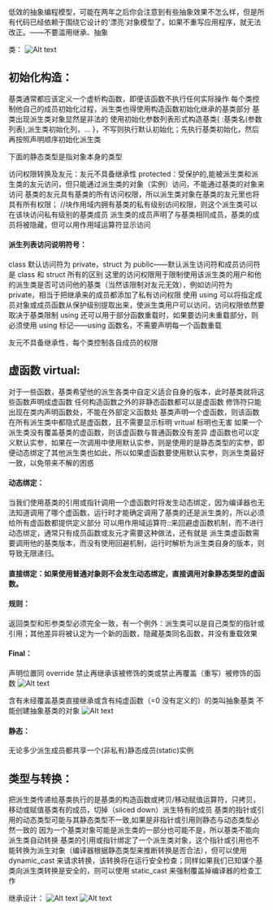 低效的抽象编程模型，可能在两年之后你会注意到有些抽象效果不怎么样，但是所有代码已经依赖于围绕它设计的‘漂亮’对象模型了，如果不重写应用程序，就无法改正。——不要滥用继承、抽象

类：
![Alt text](Image-5.png)

## 初始化构造：

基类通常都应该定义一个虚析构函数，即便该函数不执行任何实际操作
每个类控制他自己的成员初始化过程，派生类也得使用构造函数初始化继承的基类部分
基类出现派生类对象显然是非法的
使用初始化参数列表形式构造基类{ :基类名(参数列表),派生类初始化列，… }，不写则执行默认初始化；先执行基类初始化，然后再按照声明顺序初始化派生类

下面的静态类型是指对象本身的类型

访问权限转换及友元：友元不具备继承性
protected：受保护的,能被派生类和派生类的友元访问，但只能通过派生类的对象（实例）访问，不能通过基类的对象来访问
基类的友元具有基类的所有访问权限，所以派生类对象在基类的友元里也将具有所有权限；
//块作用域内拥有基类的私有级别访问权限，则这个派生类可以在该块访问私有级别的基类成员
派生类的成员声明了与基类相同成员，基类的成员将被隐藏，但可以用作用域运算符显示访问

#### 派生列表访问说明符号：

class 默认访问符为 private，struct 为 public——默认派生访问符和成员访问符是 class 和 struct 所有的区别
这里的访问权限用于限制使用该派生类的用户和他的派生类是否可访问他的基类（当然该限制对友元无效），例如访问符为 private，相当于把继承来的成员都添加了私有访问权限
使用 using 可以将指定成员对象或成员函数从保护级别提取出来，使派生类用户可以访问，访问权限依然要取决于基类限制
using 还可以用于部分函数重载时，如果要访问未重载部分，则必须使用 using 标记——using 函数名，不需要声明每一个函数重载

友元不具备继承性，每个类控制各自成员的权限

## 虚函数 virtual:

对于一些函数，基类希望他的派生各类中自定义适合自身的版本，此时基类就将这些函数声明成虚函数
任何构造函数之外的非静态函数都可以是虚函数
修饰符只能出现在类内声明函数处，不能在外部定义函数处
基类声明一个虚函数，则该函数在所有派生类中都隐式是虚函数，且不需要显示标明 vritual 标明也无害
如果一个派生类没有覆盖基类的虚函数，则该虚函数与普通函数没有差异
虚函数也可以定义默认实参，如果在一次调用中使用默认实参，则是使用的是静态类型的实参，即便动态绑定了其他派生类也如此，所以如果虚函数要使用默认实参，则派生类最好一致，以免带来不解的困惑

#### 动态绑定：

当我们使用基类的引用或指针调用一个虚函数时将发生动态绑定，因为编译器也无法知道调用了哪个虚函数，运行时才能确定调用了基类的还是派生类的，所以必须给所有虚函数都提供定义部分
可以用作用域运算符::来回避虚函数机制，而不进行动态绑定，通常只有成员函数或友元才需要这种做法，还有就是 派生类虚函数需要调用他的基类版本，而没有使用回避机制，运行时解析为派生类自身的版本，则导致无限递归。

#### 直接绑定：如果使用普通对象则不会发生动态绑定，直接调用对象静态类型的虚函数。

#### 规则：

返回类型和形参类型必须完全一致，有一个例外：派生类可以是自己类型的指针或引用；其他差异将被认定为一个新的函数，隐藏基类同名函数，并没有重载效果

#### Final：

声明位置同 override
禁止再继承该被修饰的类或禁止再覆盖（重写）被修饰的函数
![Alt text](Image-6.png)

含有未经覆盖基类直接继承或含有纯虚函数（=0 没有定义的）的类叫抽象基类
不能创建抽象基类的对象
![Alt text](Image-7.png)

#### 静态：

无论多少派生成员都共享一个(非私有)静态成员(static)实例

## 类型与转换：

把派生类传递给基类执行的是基类的构造函数或拷贝/移动赋值运算符，只拷贝，移动或赋值基类有的成员，切掉（sliced down）派生特有的成员
基类的指针或引用的动态类型可能与其静态类型不一致,如果是非指针或引用则静态与动态类型必然一致的
因为一个基类对象可能是派生类的一部分也可能不是，所以基类不能向派生类自动转换
基类的引用或指针绑定了一个派生类对象，这个指针或引用也不能转换为派生对象（编译器根据静态类型来推断转换是否合法），但可以使用 dynamic_cast 来请求转换，该转换将在运行安全检查；同样如果我们已知谋个基类向派生类转换是安全的，则可以使用 static_cast 来强制覆盖掉编译器的检查工作

继承设计：
![Alt text](Image-8.png)
![Alt text](Image-9.png)

